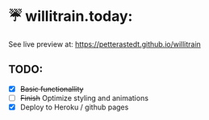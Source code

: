 # ☔ willitrain.today:
See live preview at: https://petterastedt.github.io/willitrain 

## TODO:

- [x] ~~Basic functionallity~~
- [ ] ~~Finish~~ Optimize styling and animations
- [x] Deploy to Heroku / github pages
